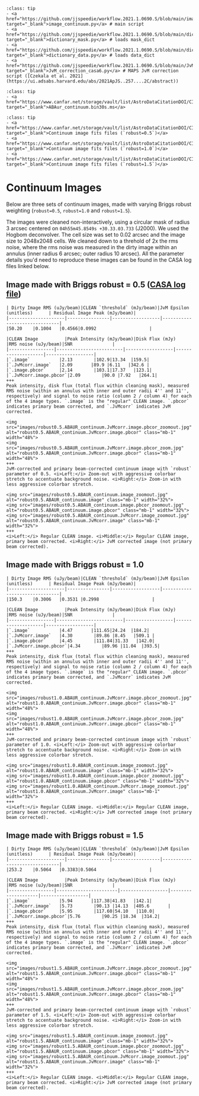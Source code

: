 `````{admonition} Scripts for **Imaging - Continuum**:
:class: tip
- <a href="https://github.com/jjspeedie/workflow.2021.1.0690.S/blob/main/image_continuum.py" target="_blank">image_continuum.py</a> # main script
- <a href="https://github.com/jjspeedie/workflow.2021.1.0690.S/blob/main/dictionary_mask.py" target="_blank">dictionary_mask.py</a> # loads mask_dict
- <a href="https://github.com/jjspeedie/workflow.2021.1.0690.S/blob/main/dictionary_data.py" target="_blank">dictionary_data.py</a> # loads data_dict
- <a href="https://github.com/jjspeedie/workflow.2021.1.0690.S/blob/main/JvM_correction_casa6.py" target="_blank">JvM_correction_casa6.py</a> # MAPS JvM correction script ([Czekala et al. 2021](https://ui.adsabs.harvard.edu/abs/2021ApJS..257....2C/abstract))
`````

`````{admonition} Visibility Data for **Imaging - Continuum** (obtained after [step 3](../step3/step3-continuum-ms-achieved.md)):
:class: tip
- <a href="https://www.canfar.net/storage/vault/list/AstroDataCitationDOI/CISTI.CANFAR/24.0098/data/2021.1.00690.S/measurement_sets" target="_blank">ABAur_continuum.bin30s.ms</a>
`````

`````{admonition} Links to download the resulting **Continuum Images** (shown below):
:class: tip
- <a href="https://www.canfar.net/storage/vault/list/AstroDataCitationDOI/CISTI.CANFAR/24.0098/data/2021.1.00690.S/images_continuum/v11_robust0.5" target="_blank">Continuum image fits files (`robust=0.5`)</a>
- <a href="https://www.canfar.net/storage/vault/list/AstroDataCitationDOI/CISTI.CANFAR/24.0098/data/2021.1.00690.S/images_continuum/v11_robust1.0" target="_blank">Continuum image fits files (`robust=1.0`)</a>
- <a href="https://www.canfar.net/storage/vault/list/AstroDataCitationDOI/CISTI.CANFAR/24.0098/data/2021.1.00690.S/images_continuum/v11_robust1.5" target="_blank">Continuum image fits files (`robust=1.5`)</a>
`````

# Continuum Images

Below are three sets of continuum images, made with varying Briggs robust weighting (`robust=0.5`, `robust=1.0` and `robust=1.5`). 

The images were cleaned non-interactively, using a circular mask of radius 3 arcsec centered on `04h55m45.8549s +30.33.03.733` (J2000). We used the Hogbom deconvolver. The cell size was set to 0.02 arcsec and the image size to 2048x2048 cells. We cleaned down to a threhold of 2x the rms noise, where the rms noise was measured in the dirty image within an annulus (inner radius 6 arcsec; outer radius 10 arcsec). All the parameter details you'd need to reproduce these images can be found in the CASA log files linked below.



## Image made with Briggs robust = 0.5 (<a href="https://www.canfar.net/storage/vault/file/AstroDataCitationDOI/CISTI.CANFAR/24.0098/data/2021.1.00690.S/images_continuum/v11_robust0.5/casa-20230412-172540-robust0.5.log" target="_blank">CASA log file</a>)

````{card} Key values in imaging process
| Dirty Image RMS (uJy/beam)|CLEAN `threshold` (mJy/beam)|JvM Epsilon (unitless)      | Residual Image Peak (mJy/beam)|
|---------------------|----------------|------------------|-------------------------------|
|50.20    |0.1004   |0.4566|0.0992                    |
````

````{card} Properties of the resulting images
|CLEAN Image          |Peak Intensity (mJy/beam)|Disk Flux (mJy)   |RMS noise (uJy/beam)|SNR               |
|-----------------|-------------------------|------------------|--------------------|------------------|
|`.image`           |2.13        |102.9|13.34  |159.5|
|`.JvMcorr.image`   |2.09       |89.9 |6.11   |342.6 |
|`.image.pbcor`     |2.14        |103.1|17.37   |123.1|
|`.JvMcorr.image.pbcor`|2.09        |90.0 |7.92   |264.1|
+++
Peak intensity, disk flux (total flux within cleaning mask), measured RMS noise (within an annulus with inner and outer radii 4'' and 11'', respectively) and signal to noise ratio (column 2 / column 4) for each of the 4 image types. `.image` is the "regular" CLEAN image. `.pbcor` indicates primary beam corrected, and `.JvMcorr` indicates JvM corrected.
````

````{card}
<img src="images/robust0.5.ABAUR_continuum.JvMcorr.image.pbcor_zoomout.jpg" alt="robust0.5.ABAUR_continuum.JvMcorr.image.pbcor" class="mb-1" width="48%">
<img src="images/robust0.5.ABAUR_continuum.JvMcorr.image.pbcor_zoom.jpg" alt="robust0.5.ABAUR_continuum.JvMcorr.image.pbcor" class="mb-1" width="48%">
+++
JvM-corrected and primary beam-corrected continuum image with `robust` parameter of 0.5. <i>Left:</i> Zoom-out with aggressive colorbar stretch to accentuate background noise. <i>Right:</i> Zoom-in with less aggressive colorbar stretch.
````


````{card}
<img src="images/robust0.5.ABAUR_continuum.image_zoomout.jpg" alt="robust0.5.ABAUR_continuum.image" class="mb-1" width="32%">
<img src="images/robust0.5.ABAUR_continuum.image.pbcor_zoomout.jpg" alt="robust0.5.ABAUR_continuum.image.pbcor" class="mb-1" width="32%">
<img src="images/robust0.5.ABAUR_continuum.JvMcorr.image_zoomout.jpg" alt="robust0.5.ABAUR_continuum.JvMcorr.image" class="mb-1" width="32%">
+++
<i>Left:</i> Regular CLEAN image. <i>Middle:</i> Regular CLEAN image, primary beam corrected. <i>Right:</i> JvM corrected image (not primary beam corrected).
````

## Image made with Briggs robust = 1.0

````{card} Key values in imaging process
| Dirty Image RMS (uJy/beam)|CLEAN `threshold` (mJy/beam)|JvM Epsilon (unitless)      | Residual Image Peak (mJy/beam)|
|---------------------|----------------|------------------|-------------------------------|
|150.3    |0.3006   |0.3531 |0.2998                    |
````


````{card} Properties of the resulting images
|CLEAN Image          |Peak Intensity (mJy/beam)|Disk Flux (mJy)   |RMS noise (uJy/beam)|SNR               |
|-----------------|-------------------------|------------------|--------------------|------------------|
|`.image`           |4.47       |111.65|24.24  |184.2|
|`.JvMcorr.image`   |4.30        |89.86 |8.45   |509.1 |
|`.image.pbcor`     |4.45        |111.84|31.33   |142.0|
|`.JvMcorr.image.pbcor`|4.34        |89.96 |11.04  |393.5|
+++
Peak intensity, disk flux (total flux within cleaning mask), measured RMS noise (within an annulus with inner and outer radii 4'' and 11'', respectively) and signal to noise ratio (column 2 / column 4) for each of the 4 image types. `.image` is the "regular" CLEAN image. `.pbcor` indicates primary beam corrected, and `.JvMcorr` indicates JvM corrected.
````

````{card}
<img src="images/robust1.0.ABAUR_continuum.JvMcorr.image.pbcor_zoomout.jpg" alt="robust1.0.ABAUR_continuum.JvMcorr.image.pbcor" class="mb-1" width="48%">
<img src="images/robust1.0.ABAUR_continuum.JvMcorr.image.pbcor_zoom.jpg" alt="robust1.0.ABAUR_continuum.JvMcorr.image.pbcor" class="mb-1" width="48%">
+++
JvM-corrected and primary beam-corrected continuum image with `robust` parameter of 1.0. <i>Left:</i> Zoom-out with aggressive colorbar stretch to accentuate background noise. <i>Right:</i> Zoom-in with less aggressive colorbar stretch.
````


````{card}
<img src="images/robust1.0.ABAUR_continuum.image_zoomout.jpg" alt="robust1.0.ABAUR_continuum.image" class="mb-1" width="32%">
<img src="images/robust1.0.ABAUR_continuum.image.pbcor_zoomout.jpg" alt="robust1.0.ABAUR_continuum.image.pbcor" class="mb-1" width="32%">
<img src="images/robust1.0.ABAUR_continuum.JvMcorr.image_zoomout.jpg" alt="robust1.0.ABAUR_continuum.JvMcorr.image" class="mb-1" width="32%">
+++
<i>Left:</i> Regular CLEAN image. <i>Middle:</i> Regular CLEAN image, primary beam corrected. <i>Right:</i> JvM corrected image (not primary beam corrected).
````

## Image made with Briggs robust = 1.5

````{card} Key values in imaging process
| Dirty Image RMS (uJy/beam)|CLEAN `threshold` (mJy/beam)|JvM Epsilon (unitless)      | Residual Image Peak (mJy/beam)|
|---------------------|----------------|------------------|-------------------------------|
|253.2    |0.5064   |0.3383|0.5064                    |
````


````{card} Properties of the resulting images
|CLEAN Image          |Peak Intensity (mJy/beam)|Disk Flux (mJy)   |RMS noise (uJy/beam)|SNR               |
|-----------------|-----------------------|------------------|--------------------|------------------|
|`.image`           |5.94       |117.38|41.83   |142.1|
|`.JvMcorr.image`   |5.73        |90.13 |14.13  |405.6       |
|`.image.pbcor`     |5.95        |117.60|54.10   |110.0|
|`.JvMcorr.image.pbcor`|5.76        |90.25 |18.34  |314.2|
+++
Peak intensity, disk flux (total flux within cleaning mask), measured RMS noise (within an annulus with inner and outer radii 4'' and 11'', respectively) and signal to noise ratio (column 2 / column 4) for each of the 4 image types. `.image` is the "regular" CLEAN image. `.pbcor` indicates primary beam corrected, and `.JvMcorr` indicates JvM corrected.
````

````{card}
<img src="images/robust1.5.ABAUR_continuum.JvMcorr.image.pbcor_zoomout.jpg" alt="robust1.5.ABAUR_continuum.JvMcorr.image.pbcor" class="mb-1" width="48%">
<img src="images/robust1.5.ABAUR_continuum.JvMcorr.image.pbcor_zoom.jpg" alt="robust1.5.ABAUR_continuum.JvMcorr.image.pbcor" class="mb-1" width="48%">
+++
JvM-corrected and primary beam-corrected continuum image with `robust` parameter of 1.5. <i>Left:</i> Zoom-out with aggressive colorbar stretch to accentuate background noise. <i>Right:</i> Zoom-in with less aggressive colorbar stretch.
````


````{card}
<img src="images/robust1.5.ABAUR_continuum.image_zoomout.jpg" alt="robust1.5.ABAUR_continuum.image" class="mb-1" width="32%">
<img src="images/robust1.5.ABAUR_continuum.image.pbcor_zoomout.jpg" alt="robust1.5.ABAUR_continuum.image.pbcor" class="mb-1" width="32%">
<img src="images/robust1.5.ABAUR_continuum.JvMcorr.image_zoomout.jpg" alt="robust1.5.ABAUR_continuum.JvMcorr.image" class="mb-1" width="32%">
+++
<i>Left:</i> Regular CLEAN image. <i>Middle:</i> Regular CLEAN image, primary beam corrected. <i>Right:</i> JvM corrected image (not primary beam corrected).
````











